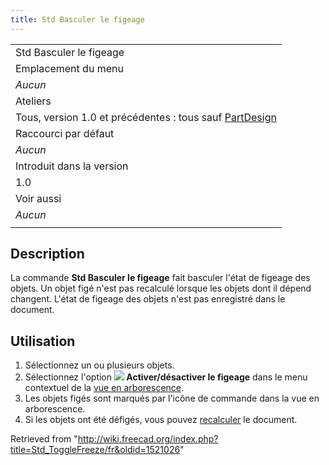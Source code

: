 ```yaml
---
title: Std Basculer le figeage
---
```

|  |
| --- |
| Std Basculer le figeage |
| Emplacement du menu |
| *Aucun* |
| Ateliers |
| Tous, version 1.0 et précédentes : tous sauf [PartDesign](/PartDesign_Workbench/fr "PartDesign Workbench/fr") |
| Raccourci par défaut |
| *Aucun* |
| Introduit dans la version |
| 1.0 |
| Voir aussi |
| *Aucun* |
|  |

## Description

La commande **Std Basculer le figeage** fait basculer l'état de figeage des objets. Un objet figé n'est pas recalculé lorsque les objets dont il dépend changent. L'état de figeage des objets n'est pas enregistré dans le document.

## Utilisation

1. Sélectionnez un ou plusieurs objets.
2. Sélectionnez l'option **![](/images/Std_ToggleFreeze.svg) Activer/désactiver le figeage** dans le menu contextuel de la [vue en arborescence](/Tree_view/fr "Tree view/fr").
3. Les objets figés sont marqués par l'icône de commande dans la vue en arborescence.
4. Si les objets ont été défigés, vous pouvez [recalculer](/Std_Refresh/fr "Std Refresh/fr") le document.

Retrieved from "<http://wiki.freecad.org/index.php?title=Std_ToggleFreeze/fr&oldid=1521026>"